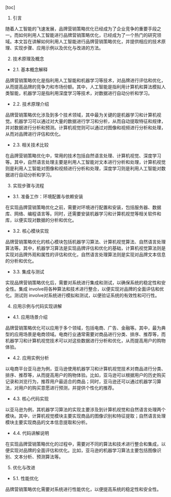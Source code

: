 
[toc]                    
                
                
1. 引言

随着人工智能的飞速发展，品牌营销策略优化已经成为了企业竞争的重要手段之一。而如何利用人工智能进行品牌营销策略优化，已经成为了一个热门的研究领域。本文旨在讲解如何利用人工智能进行品牌营销策略优化，并提供相应的技术原理、实现步骤、应用示例以及优化与改进的方法。

2. 技术原理及概念

- 2.1. 基本概念解释

品牌营销策略优化是指利用人工智能和机器学习等技术，对品牌进行评估和优化，从而提高品牌的竞争力和市场份额。其中，人工智能是指利用计算机和算法模拟人类智能，机器学习是指利用深度学习等技术，对数据进行自动分析和学习。

- 2.2. 技术原理介绍

品牌营销策略优化涉及到多个技术领域，其中最为关键的是机器学习和计算机视觉。机器学习可以通过对大量的数据进行学习和分析，从而自动提取特征和规律，并对数据进行分析和预测。计算机视觉则可以通过对图像和视频进行分析和处理，从而对品牌进行评估和优化。

- 2.3. 相关技术比较

在品牌营销策略优化中，常用的技术包括自然语言处理、计算机视觉、深度学习等。其中，自然语言处理主要是利用人工智能对文本进行分析和处理，计算机视觉则是利用人工智能对图像和视频进行分析和处理，深度学习则是利用人工智能对数据进行自动分析和学习。

3. 实现步骤与流程

- 3.1. 准备工作：环境配置与依赖安装

在实现品牌营销策略优化之前，需要对环境进行配置和安装，包括服务器、数据库、网络、编程语言等。同时，还需要安装机器学习和计算机视觉等相关软件和库，以便实现对数据的分析和优化。

- 3.2. 核心模块实现

品牌营销策略优化的核心模块包括机器学习算法、计算机视觉算法、自然语言处理算法等。其中，机器学习算法是实现品牌评估和优化的基础，计算机视觉算法则是实现对品牌外观和属性的评估和优化，自然语言处理算法则是实现对品牌文本信息的分析和优化。

- 3.3. 集成与测试

实现品牌营销策略优化后，需要对系统进行集成和测试，以确保系统的稳定性和安全性。集成 involve将各种算法和技术进行整合，以便实现对品牌的全面评估和优化。测试则 involve对系统进行模拟和测试，以便验证系统的有效性和可行性。

4. 应用示例与代码实现讲解

- 4.1. 应用场景介绍

品牌营销策略优化可以应用于多个领域，包括电商、广告、金融等。其中，最为典型的应用场景是电商领域。电商行业通常需要对商品进行分类、排序、推荐等，而机器学习和计算机视觉技术可以对这些数据进行分析和优化，从而提高用户的购物体验。

- 4.2. 应用实例分析

以电商平台亚马逊为例，亚马逊使用机器学习和计算机视觉技术对商品进行分类、排序、推荐等，从而提高用户的购物体验。比如，亚马逊可以根据用户的历史购买记录和浏览行为，推荐用户最适合的商品；同时，亚马逊还可以通过机器学习算法，对用户的购买意愿进行预测，并提供个性化的推荐。

- 4.3. 核心代码实现

以亚马逊为例，其机器学习算法的实现主要涉及到计算机视觉和自然语言处理两个模块。其中，计算机视觉模块主要实现商品的图像识别和特征提取；自然语言处理模块主要实现商品的文本信息提取和分析。

- 4.4. 代码讲解说明

在实现品牌营销策略优化的过程中，需要对不同的算法和技术进行整合和集成，以便实现对品牌的全面评估和优化。比如，亚马逊的机器学习算法主要包括图像识别、文本分析、预测算法等。

5. 优化与改进

- 5.1. 性能优化

品牌营销策略优化需要对系统进行性能优化，以便提高系统的稳定性和安全性。

